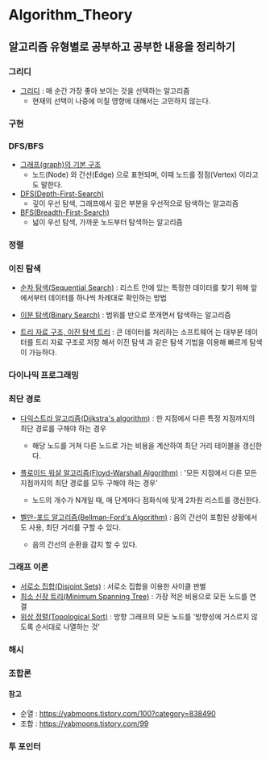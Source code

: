 # Algorithm_Theory

## 알고리즘 유형별로 공부하고 공부한 내용을 정리하기

### 그리디

- [그리디](/이형걸/그리디/그리디(Greedy).md) : 매 순간 가장 좋아 보이는 것을 선택하는 알고리즘
  - 현재의 선택이 나중에 미칠 영향에 대해서는 고민하지 않는다.

### 구현

### DFS/BFS

- [그래프(graph)의 기본 구조](/이형걸/DFS,BFS/그래프(Graph)의%20기본%20구조.md)
  - 노드(Node) 와 간선(Edge) 으로 표현되며, 이때 노드를 정점(Vertex) 이라고도 말한다. 
- [DFS(Depth-First-Search)](/이형걸/DFS,BFS/DFS(Depth-First_Search).md)
  - 깊이 우선 탐색, 그래프에서 깊은 부분을 우선적으로 탐색하는 알고리즘 
- [BFS(Breadth-First-Search)](/이형걸/DFS,BFS/BFS(Breadth-First-Search).md)
  - 넓이 우선 탐색, 가까운 노드부터 탐색하는 알고리즘 

### 정렬

### 이진 탐색

- [순차 탐색(Sequential Search)](/이형걸/이분%20탐색/순차%20탐색(Sequential%20Search).md) : 리스트 안에 있는 특정한 데이터를 찾기 위해 앞에서부터 데이터를 하나씩 차례대로 확인하는 방법

- [이분 탐색(Binary Search)](/이형걸/이분%20탐색/이분%20탐색(Binary%20Search).md) : 범위를 반으로 쪼개면서 탐색하는 알고리즘

- [트리 자료 구조, 이진 탐색 트리](/이형걸/이분%20탐색/트리%20자료%20구조,%20이진%20탐색%20트리.md) : 큰 데이터를 처리하는 소프트웨어 는 대부분 데이터를 트리 자료 구조로 저장 해서 이진 탐색 과 같은 탐색 기법을 이용해 빠르게 탐색이 가능하다.
 
### 다이나믹 프로그래밍

### 최단 경로

* [다익스트라 알고리즘(Dijkstra's algorithm)](/이형걸/최단%20경로/다익스트라%20알고리즘(Dijkstra's%20algorithm).md) : 한 지점에서 다른 특정 지점까지의 최단 경로를 구해야 하는 경우
  *  해당 노드를 거쳐 다른 노드로 가는 비용을 계산하여 최단 거리 테이블을 갱신한다.
* [플로이드 워샬 알고리즘(Floyd-Warshall Algorithm)](/이형걸/최단%20경로/플로이드%20워샬%20알고리즘(Floyd-Warshall%20Algorithm).md) : '모든 지점에서 다른 모든 지점까지의 최단 경로를 모두 구해야 하는 경우'
  * 노드의 개수가 N개일 때, 매 단계마다 점화식에 맞게 2차원 리스트를 갱신한다. 

* [벨만-포드 알고리즘(Bellman-Ford's Algorithm)](/이형걸/최단%20경로/벨만-포드%20알고리즘(Bellman-Ford's%20Algorithm).md) : 음의 간선이 포함된 상황에서도 사용, 최단 거리를 구할 수 있다. 
  * 음의 간선의 순환을 감지 할 수 있다. 

### 그래프 이론
* [서로소 집합(Disjoint Sets)](/이형걸/그래프%20이론/서로소%20집합(Disjoint%20Sets)_유니온%20파인드(Union-Find).md) : 서로소 집합을 이용한 사이클 판별
* [최소 신장 트리(Minimum Spanning Tree)](/이형걸/그래프%20이론/최소%20신장%20트리(Minimum%20Spanning%20Tree).md) : 가장 적은 비용으로 모든 노드를 연결
* [위상 정렬(Topological Sort)](/이형걸/그래프%20이론/위상%20정렬(Toplogical%20Sort).md) : 방향 그래프의 모든 노드를 '방향성에 거스르지 않도록 순서대로 나열하는 것'
### 해시

### 조합론

#### 참고

- 순열 : https://yabmoons.tistory.com/100?category=838490
- 조합 : https://yabmoons.tistory.com/99

### 투 포인터


